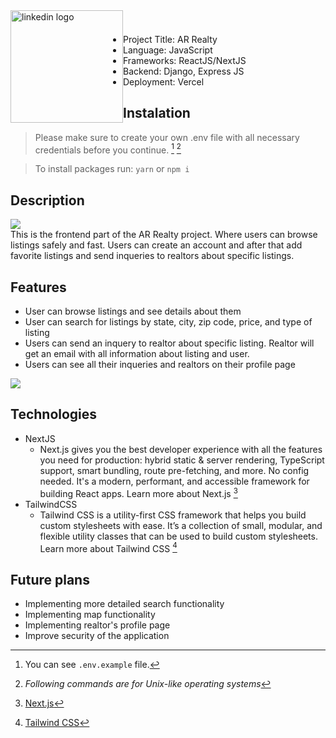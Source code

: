 <a href="https://www.linkedin.com/in/almir-redzematovic-05b734201/" style="outline: none;"><img src="https://res.cloudinary.com/iamalmiir/image/upload/v1655748669/Linkedin-logo-png_ufs32u.png" alt="linkedin logo" style="float: left; margin-top: 10px;width: 180px;"/></a>
<br/>
<br/>

- Project Title: AR Realty
- Language: JavaScript
- Frameworks: ReactJS/NextJS
- Backend: Django, Express JS
- Deployment: Vercel

## Instalation

> Please make sure to create your own .env file with all necessary credentials before you continue. [^1] [^2]

> To install packages run: `yarn` or `npm i`

<!-- General description -->

## Description

<img src="https://res.cloudinary.com/iamalmiir/image/upload/v1658854725/overview_r8hxmg.gif" />

<br />
This is the frontend part of the AR Realty project. Where users can browse listings safely and fast. Users can create an account and after that add favorite listings and send inqueries to realtors about specific listings.

## Features

- User can browse listings and see details about them
- User can search for listings by state, city, zip code, price, and type of listing
- Users can send an inquery to realtor about specific listing. Realtor will get an email with all information about listing and user.
- Users can see all their inqueries and realtors on their profile page

<img src="https://res.cloudinary.com/iamalmiir/image/upload/v1658853323/ezgif.com-gif-maker_1_xszsnm.gif" />

## Technologies

- NextJS
  - Next.js gives you the best developer experience with all the features you need for production: hybrid static & server rendering, TypeScript support, smart bundling, route pre-fetching, and more. No config needed. It's a modern, performant, and accessible framework for building React apps. Learn more about Next.js [^3]
- TailwindCSS
  - Tailwind CSS is a utility-first CSS framework that helps you build custom stylesheets with ease. It’s a collection of small, modular, and flexible utility classes that can be used to build custom stylesheets. Learn more about Tailwind CSS [^4]

## Future plans

- Implementing more detailed search functionality
- Implementing map functionality
- Implementing realtor's profile page
- Improve security of the application

[^1]: You can see `.env.example` file.
[^2]: _Following commands are for Unix-like operating systems_
[^3]: [Next.js](https://nextjs.org/)
[^4]: [Tailwind CSS](https://tailwindcss.com/)
